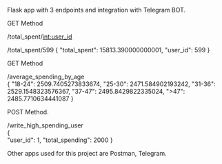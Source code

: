 Flask app with 3 endpoints and integration with Telegram BOT.


GET Method

/total_spent/<int:user_id>   

/total_spent/599
{
    "total_spent": 15813.390000000001,
    "user_id": 599
}

GET Method

/average_spending_by_age     
{
    "18-24": 2509.7405273833674,
    "25-30": 2471.584902193242,
    "31-36": 2529.1548323576367,
    "37-47": 2495.8429822335024,
    ">47": 2485.7710634441087
}






POST Method.

/write_high_spending_user    
{    
    "user_id": 1,
    "total_spending": 2000
}




Other apps used for this project are Postman, Telegram.
